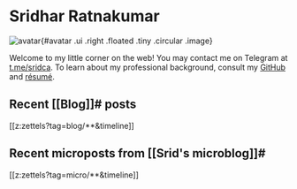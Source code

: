 # Sridhar Ratnakumar

![avatar][avatar]{#avatar .ui .right .floated .tiny .circular .image}

Welcome to my little corner on the web! You may contact me on Telegram at [t.me/sridca](https://t.me/sridca). To learn about my professional background, consult my [GitHub](https://github.com/srid) and [résumé][resume].

[avatar]: https://srid.keybase.pub/me.jpeg
[resume]: https://srid.keybase.pub/resume.pdf

## Recent [[Blog]]# posts

[[z:zettels?tag=blog/**&timeline]]

## Recent microposts from [[Srid's microblog]]#

[[z:zettels?tag=micro/**&timeline]]
